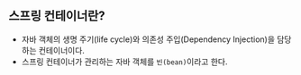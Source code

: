 ## 스프링 컨테이너란?

* 자바 객체의 생명 주기(life cycle)와 의존성 주입(Dependency Injection)을 담당하는 컨테이너이다.
* 스프링 컨테이너가 관리하는 자바 객체를 ``빈(bean)``이라고 한다. 
